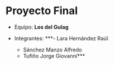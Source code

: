 # Proyecto Final

- Equipo: **Los del Gulag**

- Integrantes:
***- Lara Hernández Raúl
  - Sánchez Manzo Alfredo
  - Tufiño Jorge Giovanni***
